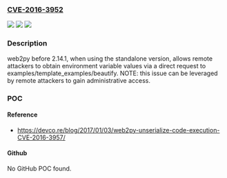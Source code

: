 ### [CVE-2016-3952](https://cve.mitre.org/cgi-bin/cvename.cgi?name=CVE-2016-3952)
![](https://img.shields.io/static/v1?label=Product&message=n%2Fa&color=blue)
![](https://img.shields.io/static/v1?label=Version&message=n%2Fa&color=blue)
![](https://img.shields.io/static/v1?label=Vulnerability&message=n%2Fa&color=brighgreen)

### Description

web2py before 2.14.1, when using the standalone version, allows remote attackers to obtain environment variable values via a direct request to examples/template_examples/beautify.  NOTE: this issue can be leveraged by remote attackers to gain administrative access.

### POC

#### Reference
- https://devco.re/blog/2017/01/03/web2py-unserialize-code-execution-CVE-2016-3957/

#### Github
No GitHub POC found.

